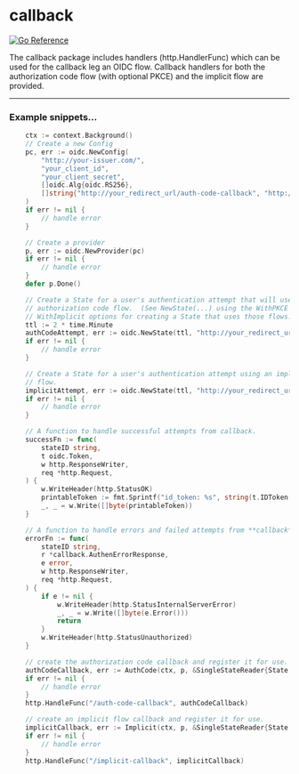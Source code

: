 # callback
[![Go Reference](https://pkg.go.dev/badge/github.com/hashicorp/cap/oidc/callback.svg)](https://pkg.go.dev/github.com/hashicorp/cap/oidc/callback)

The callback package includes handlers (http.HandlerFunc) which can be used
for the callback leg an OIDC flow. Callback handlers for both the authorization
code flow (with optional PKCE) and the implicit flow are provided.

<hr>

### Example snippets...

```go
	ctx := context.Background()
	// Create a new Config
	pc, err := oidc.NewConfig(
		"http://your-issuer.com/",
		"your_client_id",
		"your_client_secret",
		[]oidc.Alg{oidc.RS256},
		[]string{"http://your_redirect_url/auth-code-callback", "http://your_redirect_url/implicit-callback"},
	)
	if err != nil {
		// handle error
	}

	// Create a provider
	p, err := oidc.NewProvider(pc)
	if err != nil {
		// handle error
	}
	defer p.Done()

	// Create a State for a user's authentication attempt that will use the
	// authorization code flow.  (See NewState(...) using the WithPKCE and
	// WithImplicit options for creating a State that uses those flows.)
	ttl := 2 * time.Minute
    authCodeAttempt, err := oidc.NewState(ttl, "http://your_redirect_url/auth-code-callback")
	if err != nil {
		// handle error
	}

	// Create a State for a user's authentication attempt using an implicit
	// flow.
    implicitAttempt, err := oidc.NewState(ttl, "http://your_redirect_url/implicit-callback")
	if err != nil {
		// handle error
	}

	// A function to handle successful attempts from callback.
	successFn := func(
		stateID string,
		t oidc.Token,
		w http.ResponseWriter,
		req *http.Request,
	) {
		w.WriteHeader(http.StatusOK)
		printableToken := fmt.Sprintf("id_token: %s", string(t.IDToken()))
		_, _ = w.Write([]byte(printableToken))
	}

	// A function to handle errors and failed attempts from **callback**.
	errorFn := func(
		stateID string,
		r *callback.AuthenErrorResponse,
		e error,
		w http.ResponseWriter,
		req *http.Request,
	) {
		if e != nil {
			w.WriteHeader(http.StatusInternalServerError)
			_, _ = w.Write([]byte(e.Error()))
			return
		}
		w.WriteHeader(http.StatusUnauthorized)
	}

	// create the authorization code callback and register it for use.
    authCodeCallback, err := AuthCode(ctx, p, &SingleStateReader{State: authCodeAttempt}, successFn, errorFn)
	if err != nil {
		// handle error
	}
	http.HandleFunc("/auth-code-callback", authCodeCallback)

	// create an implicit flow callback and register it for use.
    implicitCallback, err := Implicit(ctx, p, &SingleStateReader{State: implicitAttempt}, successFn, errorFn)
	if err != nil {
		// handle error
	}
	http.HandleFunc("/implicit-callback", implicitCallback)
```
